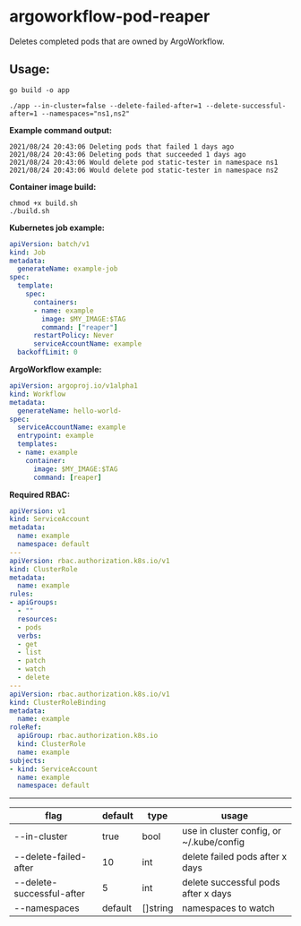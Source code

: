 # argoworkflow-pod-reaper

Deletes completed pods that are owned by ArgoWorkflow.

## Usage:

```
go build -o app 

./app --in-cluster=false --delete-failed-after=1 --delete-successful-after=1 --namespaces="ns1,ns2"
```

**Example command output:**
```
2021/08/24 20:43:06 Deleting pods that failed 1 days ago
2021/08/24 20:43:06 Deleting pods that succeeded 1 days ago
2021/08/24 20:43:06 Would delete pod static-tester in namespace ns1
2021/08/24 20:43:06 Would delete pod static-tester in namespace ns2
```

**Container image build:**
```
chmod +x build.sh
./build.sh
```

**Kubernetes job example:**
```yaml
apiVersion: batch/v1
kind: Job
metadata:
  generateName: example-job
spec:
  template:
    spec:
      containers:
      - name: example
        image: $MY_IMAGE:$TAG
        command: ["reaper"]
      restartPolicy: Never
      serviceAccountName: example
  backoffLimit: 0
```

**ArgoWorkflow example:**
```yaml
apiVersion: argoproj.io/v1alpha1
kind: Workflow                  
metadata:
  generateName: hello-world-    
spec:
  serviceAccountName: example
  entrypoint: example          
  templates:
  - name: example             
    container:
      image: $MY_IMAGE:$TAG
      command: [reaper]
```

**Required RBAC:**
```yaml
apiVersion: v1
kind: ServiceAccount
metadata:
  name: example
  namespace: default
---
apiVersion: rbac.authorization.k8s.io/v1
kind: ClusterRole
metadata:
  name: example
rules:
- apiGroups:
  - ""
  resources:
  - pods
  verbs:
  - get
  - list
  - patch
  - watch
  - delete
---
apiVersion: rbac.authorization.k8s.io/v1
kind: ClusterRoleBinding
metadata:
  name: example
roleRef:
  apiGroup: rbac.authorization.k8s.io
  kind: ClusterRole
  name: example
subjects:
- kind: ServiceAccount
  name: example
  namespace: default
  ```

---

| flag                      | default  | type     | usage                                                   |
|---------------------------|----------|----------|---------------------------------------------------------|
| --in-cluster              | true     | bool     | use in cluster config, or ~/.kube/config 				|
| --delete-failed-after     | 10       | int      | delete failed pods after x days                         |
| --delete-successful-after | 5        | int      | delete successful pods after x days                     |
| --namespaces              | default  | []string | namespaces to watch                                     |




